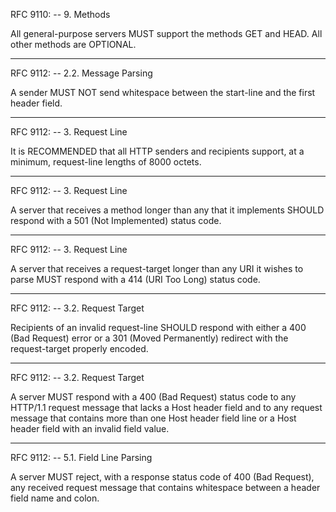 RFC 9110:
-- 9. Methods

All general-purpose servers MUST support the methods GET and HEAD. All other
methods are OPTIONAL.

---

RFC 9112:
-- 2.2. Message Parsing

A sender MUST NOT send whitespace between the start-line and the first header 
field.

---

RFC 9112:
-- 3. Request Line

It is RECOMMENDED that all HTTP senders and recipients support, at a minimum,
request-line lengths of 8000 octets.

---

RFC 9112:
-- 3. Request Line

A server that receives a method longer than any that it implements SHOULD
respond with a 501 (Not Implemented) status code.

---

RFC 9112:
-- 3. Request Line

A server that receives a request-target longer than any URI it wishes to
parse MUST respond with a 414 (URI Too Long) status code.

---

RFC 9112:
-- 3.2. Request Target

Recipients of an invalid request-line SHOULD respond with either a 400 
(Bad Request) error or a 301 (Moved Permanently) redirect with the 
request-target properly encoded.

---

RFC 9112:
-- 3.2. Request Target

A server MUST respond with a 400 (Bad Request) status code to any
HTTP/1.1 request message that lacks a Host header field and to
any request message that contains more than one Host header field
line or a Host header field with an invalid field value.

---

RFC 9112:
-- 5.1. Field Line Parsing

A server MUST reject, with a response status code of 400 (Bad Request), any 
received request message that contains whitespace between a header field name 
and colon.
